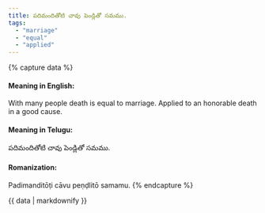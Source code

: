 ```yaml
---
title: పదిమందితోటి చావు పెండ్లితో సమము.
tags:
  - "marriage"
  - "equal"
  - "applied"
---
```


{% capture data %}
#### Meaning in English:
With many people death is equal to marriage.
Applied to an honorable death in a good cause.

#### Meaning in Telugu:
పదిమందితోటి చావు పెండ్లితో సమము.

#### Romanization:
Padimanditōṭi cāvu peṇḍlitō samamu.
{% endcapture %}

{{ data | markdownify }}

